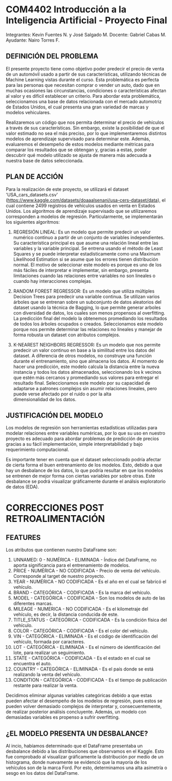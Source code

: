 # COM4402 Introducción a la Inteligencia Artificial - Proyecto Final
Integrantes: Kevin Fuentes N. y José Salgado M.
Docente: Gabriel Cabas M.
Ayudante: Nairo Torres F.

## **DEFINICIÓN DEL PROBLEMA**

El presente proyecto tiene como objetivo poder predecir el precio de venta de un automóvil usado a partir de sus características, utilizando técnicas de Machine Learning vistas durante el curso. Esta problemática es perfecta para las personas que necesitan comprar o vender un auto, dado que en muchas ocasiones las circunstancias, condiciones o características afectan al valor y es difícil establecer un criterio. Para abordar esta problemática, seleccionamos una base de datos relacionada con el mercado automotriz de Estados Unidos, el cual presenta una gran variedad de marcas y modelos vehiculares.

Realizaremos un código que nos permita determinar el precio de vehículos a través de sus características. Sin embargo, existe la posibilidad de que el valor estimado no sea el más preciso, por lo que implementaremos distintos modelos de aprendizaje supervisado para determinar este. Además, evaluaremos el desempeño de estos modelos mediante métricas para comparar los resultados que se obtengan y, gracias a estas, poder descubrir qué modelo utilizado se ajusta de manera más adecuada a nuestra base de datos seleccionada.

## **PLAN DE ACCIÓN**

Para la realización de este proyecto, se utilizará el dataset 'USA_cars_datasets.csv' (https://www.kaggle.com/datasets/doaaalsenani/usa-cers-dataset/data), el cual contiene 2499 registros de vehículos usados en venta en Estados Unidos. Los algoritmos de aprendizaje supervisado que se utilizaremos corresponden a modelos de regresión. Particularmente, se implementarán los siguientes algoritmos:

1. REGRESIÓN LINEAL: Es un modelo que permite predecir un valor numérico continuo a partir de un conjunto de variables independientes. Su característica principal es que asume una relación lineal entre las variables y la variable principal. Se entrena usando el método de Least Squares y se puede interpretar estadísticamente como una Maximum Likelihood Estimation si se asume que los errores tienen distribución normal. El motivo de seleccionar este modelo es porque es uno de los más fáciles de interpretar e implementar, sin embargo, presenta limitaciones cuando las relaciones entre variables no son lineales o cuando hay interacciones complejas.

2. RANDOM FOREST REGRESSOR: Es un modelo que utiliza múltiples Decision Trees para predecir una variable continua. Se utilizan varios árboles que se entrenan sobre un subconjunto de datos aleatorios del dataset usando la técnica de Bagging, lo que permite generar arboles con diversidad de datos, los cuales son menos propensos al overfitting. La predicción final del modelo la obtenemos promediando los resultados de todos los árboles ocupados o creados. Seleccionamos este modelo porque nos permite determinar las relaciones no lineales y manejar de forma robusta un dataset con atributos complejos. 

3. K-NEAREST NEIGHBORS REGRESSOR: Es un modelo que nos permite predecir un valor continuo en base a la similitud entre los datos del dataset. A diferencia de otros modelos, no construye una función durante el entrenamiento, sino que almacena los datos. Al momento de hacer una predicción, este modelo calcula la distancia entre la nueva instancia y todos los datos almacenados, seleccionando los k vecinos que estén más cercanos y promediando sus valores para entregar el resultado final. Seleccionamos este modelo por su capacidad de adaptarse a patrones complejos sin asumir relaciones lineales, pero puede verse afectado por el ruido o por la alta dimensionalidad de los datos.

## **JUSTIFICACIÓN DEL MODELO**

Los modelos de regresión son herramientas estadísticas utilizadas para modelar relaciones entre variables numéricas, por lo que su uso en nuestro proyecto es adecuado para abordar problemas de predicción de precios gracias a su fácil implementación, simple interpretabilidad y bajo requerimiento computacional.

Es importante tener en cuenta que el dataset seleccionado podría afectar de cierta forma el buen entrenamiento de los modelos. Esto, debido a que hay un desbalance de los datos, lo que podría resultar en que los modelos se entrenen de mejor forma con ciertas variables por sobre otras. Este desbalance se podrá visualizar gráficamente durante el análsis exploratorio de datos (EDA).


# **CORRECCIONES POST RETROALIMENTACIÓN**

## **FEATURES**

Los atributos que contienen nuestro DataFrame son:
1. UNNAMED: 0   - NUMÉRICA   - ELIMINADA     - Índice del DataFrame, no aporta significancia para el entrenamiento de modelos.
2. PRICE        - NUMÉRICA   - NO CODIFICADA - Precio de venta del vehículo. Corresponde al target de nuestro proyecto.
3. YEAR         - NUMÉRICA   - NO CODIFICADA - Es el año en el cual se fabricó el vehículo.
4. BRAND        - CATEGÓRICA - CODIFICADA    - Es la marca del vehículo.
5. MODEL        - CATEGÓRICA - CODIFICADA    - Son los modelos de auto de las diferentes marcas.
6. MILEAGE      - NUMERICA   - NO CODIFICADA - Es el kilometraje del vehículo, es decir, la distancia conducida de este.
7. TITLE_STATUS - CATEGÓRICA - CODIFICADA    - Es la condición física del vehículo.
8. COLOR        - CATEGÓRICA - CODIFICADA    - Es el color del vehículo.
9. VIN          - CATEGÓRICA - ELIMINADA     - Es el código de identificación del vehículo, formada por caracteres.
10. LOT         - CATEGÓRICA - ELIMINADA     - Es el número de identificación del lote, para realizar un seguimiento.
11. STATE       - CATEGÓRICA - CODIFICADA    - Es el estado en el cual se encuentra el auto.
12. COUNTRY     - CATEGÓRICA - ELIMINADA     - Es el país donde se está realizando la venta del vehículo.
13. CONDITION   - CATEGÓRICA - CODIFICADA    - Es el tiempo de publicación restante para realizar la venta.

Decidimos eliminar algunas variables categóricas debido a que estas pueden afectar el desempeño de los modelos de regresión, pues estos se pueden volver demasiado complejos de interpretar y, consecuentemente, de realizar posterior análisis concluyente. Además, un modelo con demasiadas variables es propenso a sufrir overfitting.

## ¿EL MODELO PRESENTA UN DESBALANCE?

Al incio, habíamos determinado que el DataFrame presentaba un desbalance debido a las distribuciones que observamos en el Kaggle. Esto fue comprobado al visualizar gráficamente la distribución por medio de un histograma, donde nuevamente se evidenció que la mayoría de los vehículos son de la marca Ford. Por esto, determinamos una alta asimetría o sesgo en los datos del DataFrame.